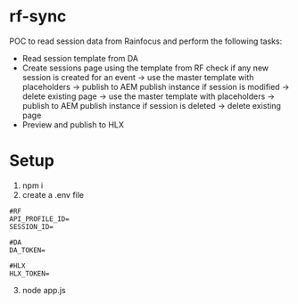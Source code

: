 # rf-sync
POC to read session data from Rainfocus and perform the following tasks:
- Read session template from DA
- Create sessions page using the template from RF
    check if any new session is created for an event -> use the master template with placeholders -> publish to AEM publish instance
    if session is modified -> delete existing page -> use the master template with placeholders -> publish to AEM publish instance
    if session is deleted -> delete existing page
- Preview and publish to HLX


# Setup

1. npm i
2. create a .env file
```
#RF
API_PROFILE_ID=
SESSION_ID=

#DA
DA_TOKEN=

#HLX
HLX_TOKEN=
```
3. node app.js
